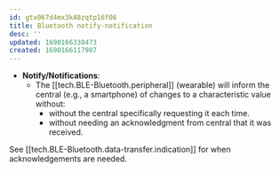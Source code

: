 ```yaml
---
id: gtx067d4mx3k48zqtp16f06
title: Bluetooth notify-notification
desc: ''
updated: 1690166338473
created: 1690166117907
---
```


- **Notify/Notifications**: 
  - The [[tech.BLE-Bluetooth.peripheral]] (wearable) will inform the central (e.g., a smartphone) of changes to a characteristic value without:
    - without the central specifically requesting it each time.
    - without needing an acknowledgment from central that it was received.


See [[tech.BLE-Bluetooth.data-transfer.indication]] for when acknowledgements are needed.



